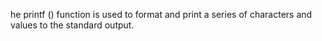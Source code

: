 he printf () function is used to format and print a series of characters and values to the standard output.
